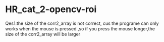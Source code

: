 # HR_cat_2-opencv-roi
Qes1:the size of the corr2_array is not correct,
cus the programe can only works when the mouse is pressed ,so if you press the mouse longer,the size of the corr2_array will be larger

